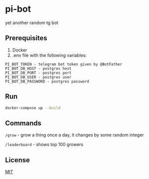 # pi-bot

yet another random tg bot

## Prerequisites

1. Docker
2. .env file with the following variables:
```
PI_BOT_TOKEN - telegram bot token given by @BotFather
PI_BOT_DB_HOST - postgres host
PI_BOT_DB_PORT - postgres port
PI_BOT_DB_USER - postgres user
PI_BOT_DB_PASSWORD - postgres password
```

## Run
```bash
docker-compose up --build
```

## Commands

`/grow` - grow a thing once a day, it changes by some random integer

`/leaderboard` - shows top 100 growers

## License

[MIT](LICENSE)
